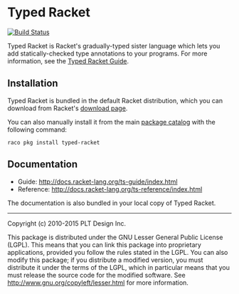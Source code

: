 # Typed Racket

[![Build Status](https://travis-ci.org/racket/typed-racket.svg?branch=master)](https://travis-ci.org/racket/typed-racket)

Typed Racket is Racket's gradually-typed sister language which lets you add
statically-checked type annotations to your programs. For more information,
see the [Typed Racket Guide](http://docs.racket-lang.org/ts-guide/index.html).

Installation
------------

Typed Racket is bundled in the default Racket distribution, which you can download
from Racket's [download page](http://download.racket-lang.org/).

You can also manually install it from the main [package catalog](http://pkgs.racket-lang.org/)
with the following command:

  `raco pkg install typed-racket`

Documentation
-------------

  * Guide: http://docs.racket-lang.org/ts-guide/index.html
  * Reference: http://docs.racket-lang.org/ts-reference/index.html

The documentation is also bundled in your local copy of Typed Racket.

---

Copyright (c) 2010-2015 PLT Design Inc.

This package is distributed under the GNU Lesser General Public
License (LGPL).  This means that you can link this package into proprietary
applications, provided you follow the rules stated in the LGPL.  You
can also modify this package; if you distribute a modified version,
you must distribute it under the terms of the LGPL, which in
particular means that you must release the source code for the
modified software.  See http://www.gnu.org/copyleft/lesser.html
for more information.
